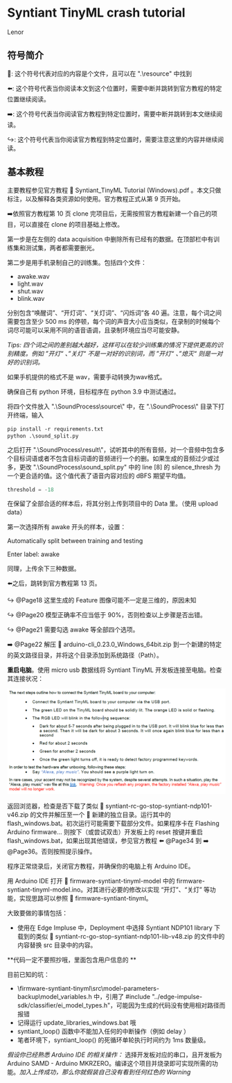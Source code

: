 # Syntiant TinyML crash tutorial

Lenor

## 符号简介

:floppy_disk:: 这个符号代表对应的内容是个文件，且可以在 ".\\resource" 中找到

:arrow_left:: 这个符号代表当你阅读本文到这个位置时，需要中断并跳转到官方教程的特定位置继续阅读。

:arrow_right:: 这个符号代表当你阅读官方教程到特定位置时，需要中断并跳转到本文继续阅读。

:arrow_right_hook:: 这个符号代表当你阅读官方教程到特定位置时，需要注意这里的内容并继续阅读。

## 基本教程

主要教程参见官方教程 :floppy_disk: Syntiant_TinyML Tutorial (Windows).pdf 。本文只做标注，以及解释各类资源如何使用。官方教程正式从第 9 页开始。

:arrow_right:依照官方教程第 10 页 clone 完项目后，无需按照官方教程新建一个自己的项目，可以直接在 clone 的项目基础上修改。

第一步是在左侧的 data acquisition 中删除所有已经有的数据。在顶部栏中有训练集和测试集，两者都需要删光。

第二步是用手机录制自己的训练集。包括四个文件：

* awake.wav
* light.wav
* shut.wav
* blink.wav

分别包含“唤醒词”、“开灯词”、“关灯词”、“闪烁词”各 40 遍。注意，每个词之间需要包含至少 500 ms 的停顿，每个词的声音大小应当类似，在录制的时候每个词尽可能可以采用不同的语音语调，且录制环境应当尽可能安静。

*Tips: 四个词之间的差别越大越好，这样可以在较少训练集的情况下提供更高的识别精度。例如 ”开灯“ 、”关灯“ 不是一对好的识别词，而 ”开灯“ 、”熄灭“ 则是一对好的识别词。*

如果手机提供的格式不是 wav，需要手动转换为wav格式。

确保自己有 python 环境，目标程序在 python 3.9 中测试通过。

将四个文件放入 ".\\SoundProcess\\source\\" 中，在 ".\\SoundProcess\\" 目录下打开终端，输入

```shell
pip install -r requirements.txt
python .\sound_split.py
```

之后打开 ".\\SoundProcess\\result\\"，试听其中的所有音频，对一个音频中包含多个目标词语或者不包含目标词语的音频进行一个的删。如果生成的音频过少或过多，更改 ".\\SoundProcess\\sound_split.py" 中的 line [8] 的 silence_thresh 为一个更合适的值。这个值代表了语音内容对应的 dBFS 期望平均值。

```python
threshold = -18
```

在保留了全部合适的样本后，将其分别上传到项目中的 Data 里。（使用 upload data）

第一次选择所有 awake 开头的样本，设置：

Automatically split between training and testing 

Enter label: awake

同理，上传余下三种数据。

:arrow_left:之后，跳转到官方教程第 13 页。

:arrow_right_hook: @Page18 这里生成的 Feature 图像可能不一定是三维的，原因未知

:arrow_right_hook: @Page20 模型正确率不应当低于 90%，否则检查以上步骤是否出错。

:arrow_right_hook: @Page21 需要勾选 awake 等全部四个选项。

:arrow_right: @Page22 解压 :floppy_disk: arduino-cli_0.23.0_Windows_64bit.zip 到一个新建的特定的英文路径目录，并将这个目录添加到系统路径（Path）。

**重启电脑**。使用 micro usb 数据线将 Syntiant TinyML 开发板连接至电脑。检查其连接状况：

<img src="how to finish the task.assets/image-20220612060450512-16549877297541.png" alt="image-20220612060450512" style="zoom:80%;" />

返回浏览器，检查是否下载了类似 :floppy_disk: syntiant-rc-go-stop-syntiant-ndp101-v46.zip 的文件并解压至一个  :floppy_disk: 新建的独立目录。运行其中的 flash_windows.bat。初次运行可能需要下载部分文件。如果程序卡在 Flashing Arduino firmware... 则按下（或尝试双击）开发板上的 reset 按键并重启 flash_windows.bat，如果出现其他错误，参见官方教程 :arrow_left: @Page34 到 :arrow_right: @Page36。否则按照提示操作。

程序正常烧录后，关闭官方教程，并确保你的电脑上有 Arduino IDE。

用 Arduino IDE 打开 :floppy_disk: firmware-syntiant-tinyml-model 中的 firmware-syntiant-tinyml-model.ino。对其进行必要的修改以实现 “开灯”、“关灯” 等功能，实现思路可以参照 :floppy_disk: firmware-syntiant-tinyml。

大致要做的事情包括：

* 使用在 Edge Impluse 中，Deployment 中选择 Syntiant NDP101 library 下载到的类似 :floppy_disk: syntiant-rc-go-stop-syntiant-ndp101-lib-v48.zip 的文件中的内容替换 src 目录中的内容。

**代码一定不要照抄哦，里面包含用户信息的	**

目前已知的坑：

* \firmware-syntiant-tinyml\src\model-parameters-backup\model_variables.h 中，引用了 #include "../edge-impulse-sdk/classifier/ei_model_types.h"，可能因为生成的代码没有使用相对路径而报错
* 记得运行 update_libraries_windows.bat 哦
* syntiant_loop() 函数中不能加入任何的中断操作（例如 delay ）
* 笔者环境下，syntiant_loop() 的死循环单轮执行时间约为 1ms 数量级。

*假设你已经熟悉 Arduino IDE 的相关操作：* 选择开发板对应的串口，且开发板为 Arduino SAMD - Arduino MKRZERO。编译这个项目并烧录即可实现所需的功能。*加入上传成功，那么你就假装自己没有看到任何红色的 Warning*
